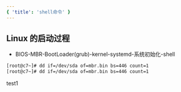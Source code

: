 ```yaml
---
{ 'title': 'shell命令' }
---
```


## Linux 的启动过程

- BIOS-MBR-BootLoader(grub)-kernel-systemd-系统初始化-shell

```bash
[root@c7~]# dd if=/dev/sda of=mbr.bin bs=446 count=1
[root@c7~]# dd if=/dev/sda of=mbr.bin bs=446 count=1

```

test1
